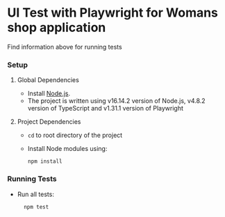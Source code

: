 # UI Test with Playwright for Womans shop application

Find information above for running tests
### Setup

1. Global Dependencies
    * Install [Node.js](https://nodejs.org/en/).
    * The project is written using v16.14.2 version of Node.js, v4.8.2 version of TypeScript and v1.31.1 version of Playwright
    
2. Project Dependencies
    * `cd` to root directory of the project
    * Install Node modules using:
    
      ```
      npm install
      ```

### Running Tests

* Run all tests:
  ```
    npm test
  ```